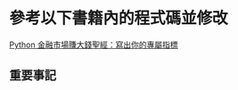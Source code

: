 # 參考以下書籍內的程式碼並修改
[Python 金融市場賺大錢聖經：寫出你的專屬指標](https://github.com/arleigh418/python-and-Taiwan-stock-market)

## 重要事記
